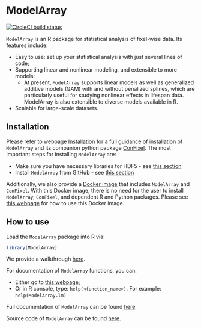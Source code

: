 
<!-- TODO README.md is generated from README.Rmd. Please edit that file -->

# ModelArray

<!-- badges: start -->

[![CircleCI build
status](https://circleci.com/gh/PennLINC/ModelArray.svg?style=svg)](https://circleci.com/gh/PennLINC/ModelArray)
<!-- badges: end -->

`ModelArray` is an R package for statistical analysis of fixel-wise
data. Its features include:

-   Easy to use: set up your statistical analysis with just several
    lines of code;
-   Supporting linear and nonlinear modeling, and extensible to more
    models:
    -   At present, `ModelArray` supports linear models as well as
        generalized additive models (GAM) with and without penalized
        splines, which are particularly useful for studying nonlinear
        effects in lifespan data. ModelArray is also extensible to
        diverse models available in R.
-   Scalable for large-scale datasets.

## Installation

Please refer to webpage
[Installation](https://pennlinc.github.io/ModelArray/articles/installations.html)
for a full guidance of installation of `ModelArray` and its companion
python package [ConFixel](https://github.com/PennLINC/ConFixel). The
most important steps for installing `ModelArray` are:

-   Make sure you have necessary libraries for HDF5 - see [this
    section](https://pennlinc.github.io/ModelArray/articles/installations.html#install-hdf5-libraries-in-the-system)
-   Install `ModelArray` from GitHub - see [this
    section](https://pennlinc.github.io/ModelArray/articles/installations.html#install-modelarray-r-package-from-github)

Additionally, we also provide a [Docker
image](https://hub.docker.com/r/pennlinc/modelarray_confixel) that
includes `ModelArray` and `ConFixel`. With this Docker image, there is
no need for the user to install `ModelArray`, `ConFixel`, and dependent
R and Python packages. Please see [this
webpage](https://pennlinc.github.io/ModelArray/articles/docker.html) for
how to use this Docker image.

<!-- check above links work, esp those with section titles!!! -->

## How to use

Load the `ModelArray` package into R via:

``` r
library(ModelArray)
```

We provide a walkthrough
[here](https://pennlinc.github.io/ModelArray/articles/walkthrough.html).

For documentation of `ModelArray` functions, you can:

-   Either go to [this
    webpage](https://pennlinc.github.io/ModelArray/reference/index.html);
-   Or in R console, type: `help(<function_name>)`. For example:
    `help(ModelArray.lm)`

Full documentation of `ModelArray` can be found
[here](https://pennlinc.github.io/ModelArray/).

Source code of `ModelArray` can be found
[here](https://github.com/PennLINC/ModelArray).
